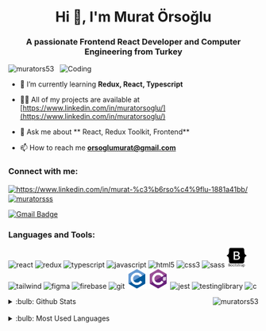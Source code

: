 
<h1 align="center">Hi 👋, I'm Murat Örsoğlu</h1>
<h3 align="center">A passionate Frontend React Developer and Computer Engineering from Turkey</h3>
<img align="right" alt="Coding" width="400" src="https://media.tenor.com/BqbIhT4Mb7cAAAAd/programmer-rounded-edges.gif">
 

<p align="left"> <img src="https://komarev.com/ghpvc/?username=murators53&label=Profile%20views&color=0e75b6&style=flat" alt="murators53" /> </p>

- 🌱 I’m currently learning **Redux, React, Typescript**

- 👨‍💻 All of my projects are available at [https://www.linkedin.com/in/muratorsoglu/](https://www.linkedin.com/in/muratorsoglu/)

- 💬 Ask me about ** React, Redux Toolkit, Frontend**

- 📫 How to reach me **orsoglumurat@gmail.com**

<h3 align="left">Connect with me:</h3>
<p align="left">
<a href="https://linkedin.com/in/https://www.linkedin.com/in/murat-%c3%b6rso%c4%9flu-1881a41bb/" target="blank"><img align="center" src="https://raw.githubusercontent.com/rahuldkjain/github-profile-readme-generator/master/src/images/icons/Social/linked-in-alt.svg" alt="https://www.linkedin.com/in/murat-%c3%b6rso%c4%9flu-1881a41bb/" height="30" width="40" /></a>
<a href="https://instagram.com/muratorsss" target="blank"><img align="center" src="https://raw.githubusercontent.com/rahuldkjain/github-profile-readme-generator/master/src/images/icons/Social/instagram.svg" alt="muratorsss" height="30" width="40" /></a>

 [![Gmail Badge](https://img.shields.io/badge/Gmail-d14836?style=flat-square&logo=Gmail&logoColor=white&link=mailto:orsoglumurat@gmail.com)](mailto:orsoglumurat@gmail.com)
</p>



<h3 align="left">Languages and Tools:</h3>
<p align="left">  
 <img src="https://www.svgrepo.com/show/354259/react.svg" alt="react" width="40" height="40"/> 
 <img src="https://www.svgrepo.com/show/452093/redux.svg" alt="redux" width="40" height="40"/>
<img src="https://www.svgrepo.com/show/349540/typescript.svg" alt="typescript" width="40" height="40"/>
 <img src="https://www.svgrepo.com/show/349419/javascript.svg" alt="javascript" width="40" height="40"/> 
<img src="https://www.svgrepo.com/show/452228/html-5.svg" alt="html5" width="40" height="40"/>
 <img src="https://www.svgrepo.com/show/452185/css-3.svg" alt="css3" width="40" height="40"/> 
 <img src="https://www.svgrepo.com/show/349502/sass.svg" alt="sass" width="40" height="40"/>
 <img src="https://raw.githubusercontent.com/devicons/devicon/master/icons/bootstrap/bootstrap-plain-wordmark.svg" alt="bootstrap" width="40" height="40"/>  
 <img src="https://www.vectorlogo.zone/logos/tailwindcss/tailwindcss-icon.svg" alt="tailwind" width="40" height="40"/>
<img src="https://www.svgrepo.com/show/452202/figma.svg" alt="figma" width="40" height="40"/>
<img src="https://www.svgrepo.com/show/373595/firebase.svg" alt="firebase" width="40" height="40"/> 
 <img src="https://www.svgrepo.com/show/373623/git.svg" alt="git" width="40" height="40"/>
 
 <img src="https://raw.githubusercontent.com/devicons/devicon/master/icons/c/c-original.svg" alt="c" width="40" height="40"/> 
 <img src="https://raw.githubusercontent.com/devicons/devicon/master/icons/csharp/csharp-original.svg" alt="csharp" width="40" height="40"/>
<img src="https://www.svgrepo.com/show/373701/jest-snapshot.svg" alt="jest" width="40" height="40"/>
<img src="https://miro.medium.com/v2/resize:fit:1100/format:webp/1*bNvb_fLzWahi5LPmbFIS_A.png" alt="testinglibrary" width="40" height="40"/>
 <img src="https://www.svgrepo.com/show/354463/trello.svg" alt="c" width="40" height="40"/> 
</p>



<p><img align="right" src="https://github-readme-streak-stats.herokuapp.com/?user=murators53&" alt="murators53" /></p>

<details>
<summary>:bulb: Github Stats</summary>
<img src='https://github-readme-stats.vercel.app/api?username=murators53&theme=radical'>
</details>
 
<br /> 

<details>
<summary>:bulb: Most Used Languages</summary>
<img src='https://github-readme-stats.vercel.app/api/top-langs/?username=murators53&layout=compact'>
</details>
